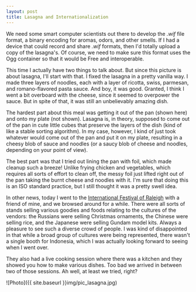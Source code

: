 ```yaml
---
layout: post
title: Lasagna and Internationalization
---
```


We need some smart computer scientists out there to develop the *.wif* file format, a binary encoding for aromas, odors, and other smells. If I had a device that could record and share *.wif* formats, then I'd totally upload a copy of the lasagna's. Of course, we need to make sure this format uses the Ogg container so that it would be Free and interoperable.

This time I actually have two things to talk about. But since this picture is about lasagna, I'll start with that. I fixed the lasagna in a pretty vanilla way. I made three layers of noodles, each with a layer of ricotta, swiss, parmesan, and romano-flavored pasta sauce. And boy, it was good. Granted, I think I went a bit overboard with the cheese, since it seemed to overpower the sauce. But in spite of that, it was still an unbelievably amazing dish.

The hardest part about this meal was getting it out of the pan (shown here) and onto my plate (not shown). Lasagna is, in theory, supposed to come out of the pan in cute little cubes that preserve the layers of the dish (kind of like a stable sorting algorithm). In my case, however, I kind of just took whatever would come out of the pan and put it on my plate, resulting in a cheesy blob of sauce and noodles (or a saucy blob of cheese and noodles, depending on your point of view).

The best part was that I tried out lining the pan with foil, which made cleanup such a breeze! Unlike frying chicken and vegetables, which requires all sorts of effort to clean off, the messy foil just lifted right out of the pan taking the burnt cheese and noodles with it. I'm sure that doing this is an ISO standard practice, but I still thought it was a pretty swell idea.

In other news, today I went to the [International Festival of Raleigh](http://www.internationalfestival.org/) with a friend of mine, and we browsed around for a while. There were all sorts of stands selling various goodies and foods relating to the cultures of the vendors: the Russians were selling Christmas ornaments, the Chinese were selling rice, and the Japanese were selling Gundam model kits. Always a pleasure to see such a diverse crowd of people. I was kind of disappointed in that while a broad group of cultures were being represented, there wasn't a single booth for Indonesia, which I was actually looking forward to seeing when I went over.

They also had a live cooking session where there was a kitchen and they showed you how to make various dishes. Too bad we arrived in between two of those sessions. Ah well, at least we tried, right?

![Photo]({{ site.baseurl }}img/pic_lasagna.jpg)
